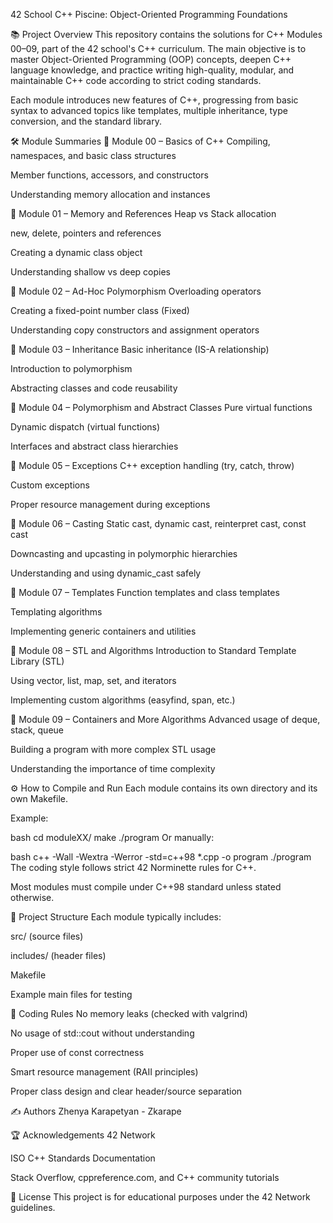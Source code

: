 42 School C++ Piscine: Object-Oriented Programming Foundations

📚 Project Overview
This repository contains the solutions for C++ Modules 00–09, part of the 42 school's C++ curriculum.
The main objective is to master Object-Oriented Programming (OOP) concepts, deepen C++ language knowledge, and practice writing high-quality, modular, and maintainable C++ code according to strict coding standards.

Each module introduces new features of C++, progressing from basic syntax to advanced topics like templates, multiple inheritance, type conversion, and the standard library.

🛠️ Module Summaries
🧩 Module 00 – Basics of C++
Compiling, namespaces, and basic class structures

Member functions, accessors, and constructors

Understanding memory allocation and instances

🧩 Module 01 – Memory and References
Heap vs Stack allocation

new, delete, pointers and references

Creating a dynamic class object

Understanding shallow vs deep copies

🧩 Module 02 – Ad-Hoc Polymorphism
Overloading operators

Creating a fixed-point number class (Fixed)

Understanding copy constructors and assignment operators

🧩 Module 03 – Inheritance
Basic inheritance (IS-A relationship)

Introduction to polymorphism

Abstracting classes and code reusability

🧩 Module 04 – Polymorphism and Abstract Classes
Pure virtual functions

Dynamic dispatch (virtual functions)

Interfaces and abstract class hierarchies

🧩 Module 05 – Exceptions
C++ exception handling (try, catch, throw)

Custom exceptions

Proper resource management during exceptions

🧩 Module 06 – Casting
Static cast, dynamic cast, reinterpret cast, const cast

Downcasting and upcasting in polymorphic hierarchies

Understanding and using dynamic_cast safely

🧩 Module 07 – Templates
Function templates and class templates

Templating algorithms

Implementing generic containers and utilities

🧩 Module 08 – STL and Algorithms
Introduction to Standard Template Library (STL)

Using vector, list, map, set, and iterators

Implementing custom algorithms (easyfind, span, etc.)

🧩 Module 09 – Containers and More Algorithms
Advanced usage of deque, stack, queue

Building a program with more complex STL usage

Understanding the importance of time complexity

⚙️ How to Compile and Run
Each module contains its own directory and its own Makefile.

Example:

bash
cd moduleXX/
make
./program
Or manually:

bash
c++ -Wall -Wextra -Werror -std=c++98 *.cpp -o program
./program
The coding style follows strict 42 Norminette rules for C++.

Most modules must compile under C++98 standard unless stated otherwise.

🧱 Project Structure
Each module typically includes:

src/ (source files)

includes/ (header files)

Makefile

Example main files for testing

🧹 Coding Rules
No memory leaks (checked with valgrind)

No usage of std::cout without understanding

Proper use of const correctness

Smart resource management (RAII principles)

Proper class design and clear header/source separation

✍️ Authors
Zhenya Karapetyan - Zkarape

🏆 Acknowledgements
42 Network

ISO C++ Standards Documentation

Stack Overflow, cppreference.com, and C++ community tutorials

📜 License
This project is for educational purposes under the 42 Network guidelines.
